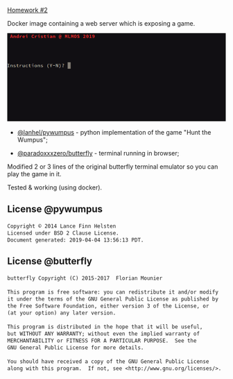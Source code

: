 [Homework #2](https://courses.tss-yonder.com/open-source/teme/tema-2/)

Docker image containing a web server which is exposing a game.

![](https://raw.githubusercontent.com/ac999/MLMOS/master/homework2/wumpus.png)

* [@lanhel/pywumpus](https://github.com/lanhel/pywumpus) - python implementation of the game "Hunt the Wumpus";

* [@paradoxxxzero/butterfly](https://github.com/paradoxxxzero/butterfly) - terminal running in browser;

Modified 2 or 3 lines of the original butterfly terminal emulator so you can play the game in it.

Tested & working (using docker).

## License @pywumpus

```
Copyright © 2014 Lance Finn Helsten
Licensed under BSD 2 Clause License.
Document generated: 2019-04-04 13:56:13 PDT.
```

## License @butterfly

```
butterfly Copyright (C) 2015-2017  Florian Mounier

This program is free software: you can redistribute it and/or modify
it under the terms of the GNU General Public License as published by
the Free Software Foundation, either version 3 of the License, or
(at your option) any later version.

This program is distributed in the hope that it will be useful,
but WITHOUT ANY WARRANTY; without even the implied warranty of
MERCHANTABILITY or FITNESS FOR A PARTICULAR PURPOSE.  See the
GNU General Public License for more details.

You should have received a copy of the GNU General Public License
along with this program.  If not, see <http://www.gnu.org/licenses/>.
```
